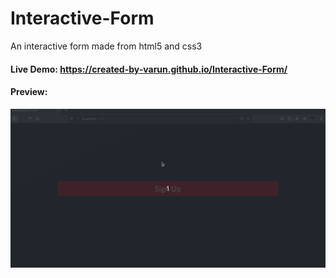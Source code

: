 # Interactive-Form
An interactive form made from html5 and css3

#### Live Demo: https://created-by-varun.github.io/Interactive-Form/
#### Preview: 
![](preview.gif)
